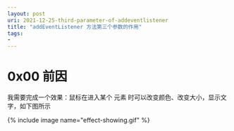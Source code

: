 ```yaml
---
layout: post
uri: 2021-12-25-third-parameter-of-addeventlistener
title: "addEventListener 方法第三个参数的作用"
tags:
-
---
```


# 0x00 前因
我需要完成一个效果：鼠标在进入某个 元素 时可以改变颜色、改变大小，显示文字，如下图所示

{% include image name="effect-showing.gif" %}